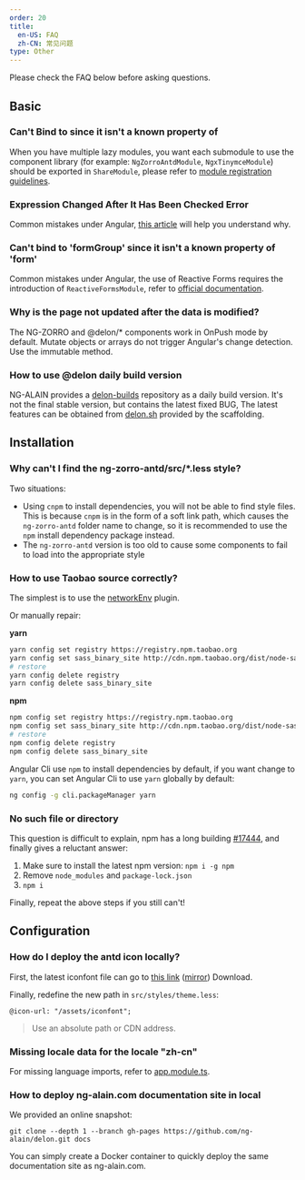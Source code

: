 ```yaml
---
order: 20
title:
  en-US: FAQ
  zh-CN: 常见问题
type: Other
---
```


Please check the FAQ below before asking questions.

## Basic

### Can't Bind to since it isn't a known property of

When you have multiple lazy modules, you want each submodule to use the component library (for example: `NgZorroAntdModule`, `NgxTinymceModule`) should be exported in `ShareModule`, please refer to [module registration guidelines](/docs/Module).

### Expression Changed After It Has Been Checked Error

Common mistakes under Angular, [this article](https://blog.angularindepth.com/everything-you-need-to-know-about-the-expressionchangedafterithasbeencheckederror-error-e3fd9ce7dbb4) will help you understand why.

### Can't bind to 'formGroup' since it isn't a known property of 'form'

Common mistakes under Angular, the use of Reactive Forms requires the introduction of `ReactiveFormsModule`, refer to [official documentation](https://angular.io/guide/reactive-forms).

### Why is the page not updated after the data is modified?

The NG-ZORRO and @delon/* components work in OnPush mode by default. Mutate objects or arrays do not trigger Angular's change detection. Use the immutable method.

### How to use @delon daily build version

NG-ALAIN provides a [delon-builds](https://github.com/ng-alain/delon-builds.git) repository as a daily build version. It's not the final stable version, but contains the latest fixed BUG, The latest features can be obtained from [delon.sh](https://github.com/ng-alain/ng-alain/blob/master/scripts/_ci/delon.sh) provided by the scaffolding.

## Installation

### Why can't I find the ng-zorro-antd/src/*.less style?

Two situations:

- Using `cnpm` to install dependencies, you will not be able to find style files. This is because `cnpm` is in the form of a soft link path, which causes the `ng-zorro-antd` folder name to change, so it is recommended to use the `npm` install dependency package instead.
- The `ng-zorro-antd` version is too old to cause some components to fail to load into the appropriate style

### How to use Taobao source correctly?

The simplest is to use the [networkEnv](/cli/plugin#networkEnv) plugin.

Or manually repair:

**yarn**

```bash
yarn config set registry https://registry.npm.taobao.org
yarn config set sass_binary_site http://cdn.npm.taobao.org/dist/node-sass
# restore
yarn config delete registry
yarn config delete sass_binary_site
```

**npm**

```bash
npm config set registry https://registry.npm.taobao.org
npm config set sass_binary_site http://cdn.npm.taobao.org/dist/node-sass
# restore
npm config delete registry
npm config delete sass_binary_site
```

Angular Cli use `npm` to install dependencies by default, if you want change to `yarn`, you can set Angular Cli to use `yarn` globally by default:

```bash
ng config -g cli.packageManager yarn
```

### No such file or directory

This question is difficult to explain, npm has a long building [#17444](https://github.com/npm/npm/issues/17444#issuecomment-393761515), and finally gives a reluctant answer:

1. Make sure to install the latest npm version: `npm i -g npm`
2. Remove `node_modules` and `package-lock.json`
3. `npm i`

Finally, repeat the above steps if you still can't!

## Configuration

### How do I deploy the antd icon locally?

First, the latest iconfont file can go to [this link](https://ant.design/docs/spec/download) ([mirror](http://ant-design.gitee.io/docs/spec/download)) Download.

Finally, redefine the new path in `src/styles/theme.less`:

```less
@icon-url: "/assets/iconfont";
```

> Use an absolute path or CDN address.

### Missing locale data for the locale "zh-cn"

For missing language imports, refer to [app.module.ts](https://github.com/ng-alain/ng-alain/blob/master/src/app/app.module.ts#L6-L25).

### How to deploy ng-alain.com documentation site in local

We provided an online snapshot:

```barsh
git clone --depth 1 --branch gh-pages https://github.com/ng-alain/delon.git docs
```

You can simply create a Docker container to quickly deploy the same documentation site as ng-alain.com.

